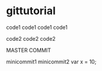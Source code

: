 # gittutorial

code1
code1
code1
code1

code2
code2
code2

MASTER COMMIT

minicommit1
minicommit2
var x = 10;